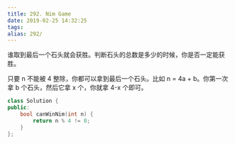 ```yaml
---
title: 292. Nim Game
date: 2019-02-25 14:32:25
tags:
alias: 292/
---
```


谁取到最后一个石头就会获胜。判断石头的总数是多少的时候，你是否一定能获胜。

<!--more-->

只要 n 不能被 4 整除，你都可以拿到最后一个石头。比如 n = 4a + b。你第一次拿 b 个石头，然后它拿 x 个，你就拿 4-x 个即可。

```cpp
class Solution {
public:
    bool canWinNim(int n) {
        return n % 4 != 0;
    }
};
```
